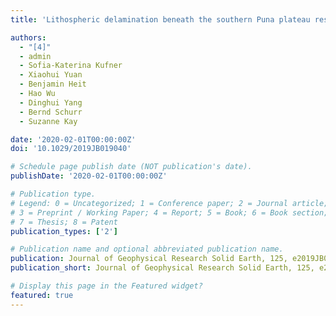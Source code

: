 ```yaml
---
title: 'Lithospheric delamination beneath the southern Puna plateau resolved by local earthquake tomography'

authors:
  - "[4]"
  - admin
  - Sofia-Katerina Kufner
  - Xiaohui Yuan
  - Benjamin Heit
  - Hao Wu
  - Dinghui Yang
  - Bernd Schurr
  - Suzanne Kay

date: '2020-02-01T00:00:00Z'
doi: '10.1029/2019JB019040'

# Schedule page publish date (NOT publication's date).
publishDate: '2020-02-01T00:00:00Z'

# Publication type.
# Legend: 0 = Uncategorized; 1 = Conference paper; 2 = Journal article;
# 3 = Preprint / Working Paper; 4 = Report; 5 = Book; 6 = Book section;
# 7 = Thesis; 8 = Patent
publication_types: ['2']

# Publication name and optional abbreviated publication name.
publication: Journal of Geophysical Research Solid Earth, 125, e2019JB019040
publication_short: Journal of Geophysical Research Solid Earth, 125, e2019JB019040

# Display this page in the Featured widget?
featured: true
---
```

